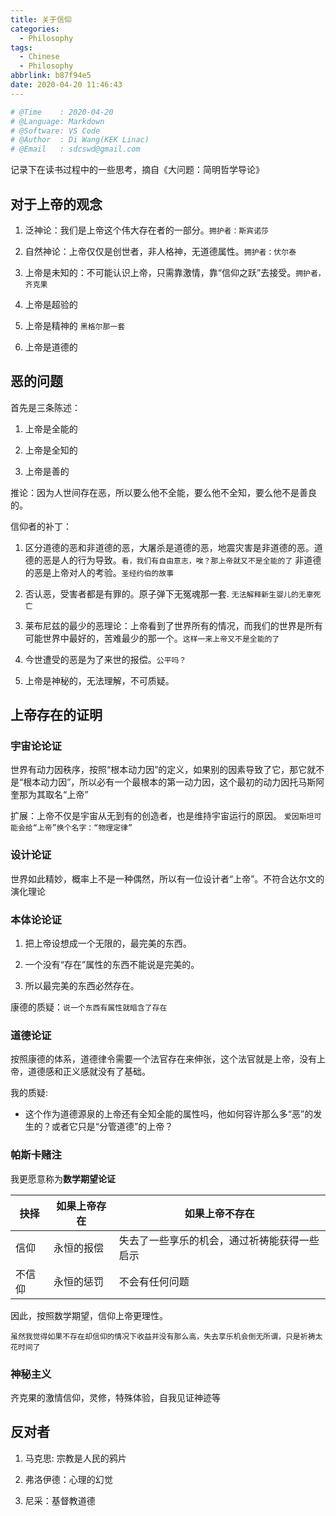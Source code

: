 ```yaml
---
title: 关于信仰
categories:
  - Philosophy
tags:
  - Chinese
  - Philosophy
abbrlink: b87f94e5
date: 2020-04-20 11:46:43
---
```


```python
# @Time    : 2020-04-20
# @Language: Markdown
# @Software: VS Code
# @Author  : Di Wang(KEK Linac)
# @Email   : sdcswd@gmail.com
```

记录下在读书过程中的一些思考，摘自《大问题：简明哲学导论》

<!-- more -->

## 对于上帝的观念

1. 泛神论：我们是上帝这个伟大存在者的一部分。`拥护者：斯宾诺莎`

2. 自然神论：上帝仅仅是创世者，非人格神，无道德属性。`拥护者：伏尔泰`

3. 上帝是未知的：不可能认识上帝，只需靠激情，靠“信仰之跃”去接受。`拥护者，齐克果`

4. 上帝是超验的

5. 上帝是精神的 `黑格尔那一套`

6. 上帝是道德的

## 恶的问题

首先是三条陈述：

1. 上帝是全能的

2. 上帝是全知的

3. 上帝是善的

推论：因为人世间存在恶，所以要么他不全能，要么他不全知，要么他不是善良的。

信仰者的补丁：

1. 区分道德的恶和非道德的恶，大屠杀是道德的恶，地震灾害是非道德的恶。道德的恶是人的行为导致。`看，我们有自由意志，唉？那上帝就又不是全能的了` 非道德的恶是上帝对人的考验。`圣经约伯的故事`


2. 否认恶，受害者都是有罪的。原子弹下无冤魂那一套. `无法解释新生婴儿的无辜死亡`

3. 莱布尼兹的最少的恶理论：上帝看到了世界所有的情况，而我们的世界是所有可能世界中最好的，苦难最少的那一个。`这样一来上帝又不是全能的了`

4. 今世遭受的恶是为了来世的报偿。`公平吗？`

5. 上帝是神秘的，无法理解，不可质疑。

## 上帝存在的证明

### 宇宙论论证

世界有动力因秩序，按照“根本动力因”的定义，如果别的因素导致了它，那它就不是“根本动力因”，所以必有一个最根本的第一动力因，这个最初的动力因托马斯阿奎那为其取名“上帝”

扩展：上帝不仅是宇宙从无到有的创造者，也是维持宇宙运行的原因。 `爱因斯坦可能会给“上帝”换个名字：“物理定律”`

### 设计论证

世界如此精妙，概率上不是一种偶然，所以有一位设计者“上帝”。不符合达尔文的演化理论

### 本体论论证

1. 把上帝设想成一个无限的，最完美的东西。

2. 一个没有“存在”属性的东西不能说是完美的。

3. 所以最完美的东西必然存在。

康德的质疑：`说一个东西有属性就暗含了存在`

### 道德论证

按照康德的体系，道德律令需要一个法官存在来伸张，这个法官就是上帝，没有上帝，道德感和正义感就没有了基础。

我的质疑:

- 这个作为道德源泉的上帝还有全知全能的属性吗，他如何容许那么多“恶”的发生的？或者它只是“分管道德”的上帝？

### 帕斯卡赌注

我更愿意称为**数学期望论证**

| 抉择   | 如果上帝存在 | 如果上帝不存在                               |
| ------ | ------------ | -------------------------------------------- |
| 信仰   | 永恒的报偿   | 失去了一些享乐的机会，通过祈祷能获得一些启示 |
| 不信仰 | 永恒的惩罚   | 不会有任何问题                               |

因此，按照数学期望，信仰上帝更理性。

`虽然我觉得如果不存在却信仰的情况下收益并没有那么高，失去享乐机会倒无所谓，只是祈祷太花时间了`

### 神秘主义

齐克果的激情信仰，灵修，特殊体验，自我见证神迹等

## 反对者

1. 马克思: 宗教是人民的鸦片

2. 弗洛伊德：心理的幻觉

3. 尼采：基督教道德